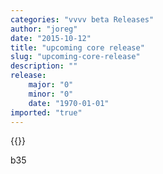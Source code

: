 ```yaml
---
categories: "vvvv beta Releases"
author: "joreg"
date: "2015-10-12"
title: "upcoming core release"
slug: "upcoming-core-release"
description: ""
release: 
    major: "0"
    minor: "0"
    date: "1970-01-01"
imported: "true"
---
```


{{<previousRelease>}}


b35